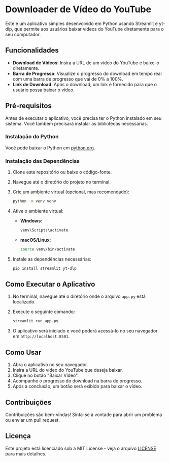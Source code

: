 # Downloader de Vídeo do YouTube

Este é um aplicativo simples desenvolvido em Python usando Streamlit e yt-dlp, que permite aos usuários baixar vídeos do YouTube diretamente para o seu computador.

## Funcionalidades

- **Download de Vídeos**: Insira a URL de um vídeo do YouTube e baixe-o diretamente.
- **Barra de Progresso**: Visualize o progresso do download em tempo real com uma barra de progresso que vai de 0% a 100%.
- **Link de Download**: Após o download, um link é fornecido para que o usuário possa baixar o vídeo.

## Pré-requisitos

Antes de executar o aplicativo, você precisa ter o Python instalado em seu sistema. Você também precisará instalar as bibliotecas necessárias.

### Instalação do Python

Você pode baixar o Python em [python.org](https://www.python.org/downloads/).

### Instalação das Dependências

1. Clone este repositório ou baixe o código-fonte.
2. Navegue até o diretório do projeto no terminal.
3. Crie um ambiente virtual (opcional, mas recomendado):

   ```bash
   python -m venv venv
   ```

4. Ative o ambiente virtual:

   - **Windows**:
     ```bash
     venv\Scripts\activate
     ```
   - **macOS/Linux**:
     ```bash
     source venv/bin/activate
     ```

5. Instale as dependências necessárias:

   ```bash
   pip install streamlit yt-dlp
   ```

## Como Executar o Aplicativo

1. No terminal, navegue até o diretório onde o arquivo `app.py` está localizado.
2. Execute o seguinte comando:

   ```bash
   streamlit run app.py
   ```

3. O aplicativo será iniciado e você poderá acessá-lo no seu navegador em `http://localhost:8501`.

## Como Usar

1. Abra o aplicativo no seu navegador.
2. Insira a URL do vídeo do YouTube que deseja baixar.
3. Clique no botão "Baixar Vídeo".
4. Acompanhe o progresso do download na barra de progresso.
5. Após a conclusão, um botão será exibido para baixar o vídeo.

## Contribuições

Contribuições são bem-vindas! Sinta-se à vontade para abrir um problema ou enviar um pull request.

## Licença

Este projeto está licenciado sob a MIT License - veja o arquivo [LICENSE](LICENSE) para mais detalhes.